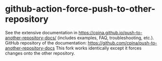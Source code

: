 # github-action-force-push-to-other-repository

See the extensive documentation in https://cpina.github.io/push-to-another-repository-docs/ (includes examples, FAQ, troubleshooting, etc.).
GitHub repository of the documentation: https://github.com/cpina/push-to-another-repository-docs
This fork works identically except it forces changes onto the other repository.